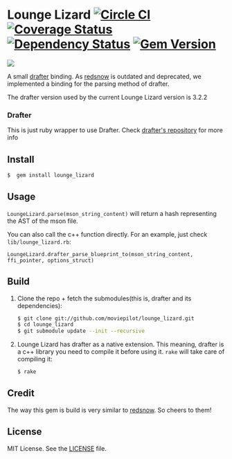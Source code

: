 # Lounge Lizard [![Circle CI](https://circleci.com/gh/moviepilot/lounge_lizard/tree/master.svg?style=shield)](https://circleci.com/gh/moviepilot/lounge_lizard/tree/master) [![Coverage Status](https://coveralls.io/repos/moviepilot/lounge_lizard/badge.svg?branch=master&service=github)](https://coveralls.io/github/moviepilot/lounge_lizard?branch=master) [![Dependency Status](https://gemnasium.com/moviepilot/lounge_lizard.svg)](https://gemnasium.com/moviepilot/lounge_lizard) [![Gem Version](https://badge.fury.io/rb/lounge_lizard.svg)](https://badge.fury.io/rb/lounge_lizard)

![](https://cloud.githubusercontent.com/assets/3609616/21100043/238d67cc-c072-11e6-9f4e-252e9cb1ae19.jpg)

A small [drafter](https://github.com/apiaryio/drafter) binding. As [redsnow](https://github.com/apiaryio/redsnow)
is outdated and deprecated, we implemented a binding for the parsing method of drafter.

The drafter version used by the current Lounge Lizard version is 3.2.2

### Drafter

This is just ruby wrapper to use Drafter. Check [drafter's repository](https://github.com/apiaryio/drafter) for more info

## Install

```sh
$  gem install lounge_lizard
```

## Usage
`LoungeLizard.parse(mson_string_content)` will return a hash representing the AST of the mson file.

You can also call the c++ function directly. For an example, just check `lib/lounge_lizard.rb`:

`LoungeLizard.drafter_parse_blueprint_to(mson_string_content, ffi_pointer, options_struct)`

## Build

1. Clone the repo + fetch the submodules(this is, drafter and its dependencies):

    ```sh
    $ git clone git://github.com/moviepilot/lounge_lizard.git
    $ cd lounge_lizard
    $ git submodule update --init --recursive
    ```

2. Lounge Lizard has drafter as a native extension. This meaning, drafter is 
a c++ library you need to compile it before using it. `rake` will take care of 
compiling it:

    ```sh
    $ rake
    ```

## Credit

The way this gem is build is very similar to [redsnow](https://github.com/apiaryio/redsnow). So cheers to them!

## License
MIT License. See the [LICENSE](https://github.com/moviepilot/lounge_lizard/blob/master/LICENSE) file.
